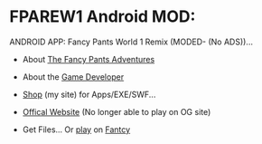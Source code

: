 # FPAREW1 Android MOD:
ANDROID APP: Fancy Pants World 1 Remix (MODED- (No ADS))...

- About [The Fancy Pants Adventures](https://en.wikipedia.org/wiki/The_Fancy_Pants_Adventures)

- About the [Game Developer](https://en.wikipedia.org/wiki/Brad_Borne)

- [Shop](https://sites.google.com/view/fancyexplore/shop) (my site) for Apps/EXE/SWF...

- [Offical Website](https://www.bornegames.com/) (No longer able to play on OG site)

- Get Files... Or [play](https://sites.google.com/view/fancyexplore/shop/portal-player) on [Fantcy](https://sites.google.com/view/fancyexplore)
